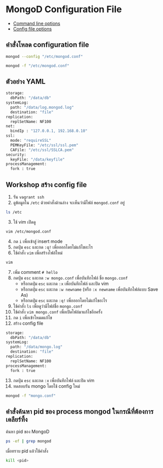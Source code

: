 # MongoD Configuration File

- [Command line options](https://docs.mongodb.com/manual/reference/program/mongod/#options)
- [Config file options](https://docs.mongodb.com/manual/reference/configuration-options)

## คำสั่งโหลด configuration file

```bash
mongod --config "/etc/mongod.conf"

mongod -f "/etc/mongod.conf"
```

## ตัวอย่าง YAML 

```bash
storage:
  dbPath: "/data/db"
systemLog:
  path: "/data/log.mongod.log"
  destination: "file"
replication:
  replSetName: NF100
net:
  bindIp : "127.0.0.1, 192.168.0.10"
ssl:
  mode: "requireSSL"
  PEMKeyFile: "/etc/ssl/ssl.pem"
  CAFile: "/etc/ssl/SSLCA.pem"
security:
  keyFile: "/data/keyfile"
processManagement:
  fork : true
```


## Workshop สร้าง config file

1. รัน `vagrant ssh`
2. ดูข้อมูลใน `/etc` ด้วยคำสั่งด้านล่าง จะเห็นว่ามีไฟล์ `mongod.conf` อยู่

```bash
ls /etc
```

3. ใช้ vim เปิดดู

```bash
vim /etc/mongod.conf
```

4. กด `i` เพื่อเข้าสู่ insert mode
5. กดปุ่ม `esc` และกด `:q!` เพื่อออกโดยไม่แก้ไขอะไร
6. ใช้คำสั่ง `vim` เพื่อสร้างไฟล์ใหม่

```bash
vim
```

7. เพิ่ม comment `# hello`
8. กดปุ่ม `esc` และกด `:w mongo.conf` เพื่อบันทึกไฟล์ ชื่อ `mongo.conf`
	- หรือกดปุ่ม `esc` และกด `:x` เพื่อบันทึกไฟล์ และปิด vim
	- หรือกดปุ่ม `esc` และกด `:w newname` (หรือ `:x newname` เพื่อบันทึกไฟล์แบบ Save As)
	- หรือกดปุ่ม `esc` และกด `:q!` เพื่อออกโดยไม่แก้ไขอะไร
9. ใช้คำสั่ง `ls` เพื่อดูว่ามีไฟล์ชื่อ `mongo.conf`
10. ใช้คำสั่ง `vim mongo.conf` เพื่อเปิดไฟล์มาแก้ไขอีกครั้ง
11. กด `i` เพื่อเข้าโหมดแก้ไข
12. สร้าง config file

```bash
storage:
  dbPath: "/data/db"
systemLog:
  path: "/data/mongo.log"
  destination: "file"
replication:
  replSetName: NF100
processManagement:
  fork : true
```

13. กดปุ่ม `esc` และกด `:x` เพื่อบันทึกไฟล์ และปิด vim
14. ทดสอบรัน mongo โดยใช้ config ใหม่

```bash
mongod -f "mongo.conf"
```

## คำสั่งค้นหา pid ของ process mongod ในกรณีที่ต้องการเคลียร์ทิ้ง

ค้นหา pid ของ MongoD

```bash
ps -ef | grep mongod
```

เมื่อทราบ pid แล้วใช้คำสั่ง

```bash
kill <pid>
```